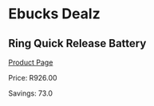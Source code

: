 
# Ebucks Dealz
## Ring Quick Release Battery
[Product Page](https://www.ebucks.com/web/shop/productSelected.do?prodId=1170899300&catId=1170874557)

Price: R926.00

Savings: 73.0


	